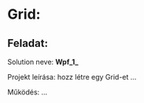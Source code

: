 # Grid: 

## Feladat:

Solution neve: **Wpf_1_**

Projekt leírása: hozz létre egy Grid-et ...

Működés: ...

```c#



```
